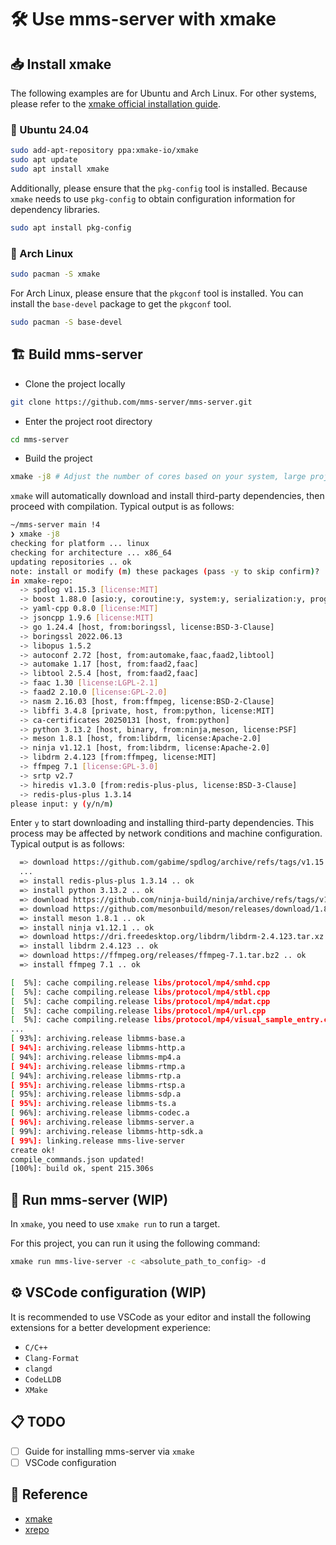 # 🛠️ Use mms-server with xmake

## 📥 Install xmake

The following examples are for Ubuntu and Arch Linux. For other systems, please refer to the [xmake official installation guide](https://xmake.io/#/guide/installation).

### 🐧 Ubuntu 24.04

```bash
sudo add-apt-repository ppa:xmake-io/xmake
sudo apt update
sudo apt install xmake
```

Additionally, please ensure that the `pkg-config` tool is installed. Because `xmake` needs to use `pkg-config` to obtain configuration information for dependency libraries.

```bash
sudo apt install pkg-config
```

### 🐧 Arch Linux

```bash
sudo pacman -S xmake
```

For Arch Linux, please ensure that the `pkgconf` tool is installed. You can install the `base-devel` package to get the `pkgconf` tool.

```bash
sudo pacman -S base-devel
```

## 🏗️ Build mms-server

- Clone the project locally

```bash
git clone https://github.com/mms-server/mms-server.git
```

- Enter the project root directory

```bash
cd mms-server
```

- Build the project

```bash
xmake -j8 # Adjust the number of cores based on your system, large projects recommend using 8+ cores
```

`xmake` will automatically download and install third-party dependencies, then proceed with compilation. Typical output is as follows:

```bash
~/mms-server main !4
❯ xmake -j8
checking for platform ... linux
checking for architecture ... x86_64
updating repositories .. ok
note: install or modify (m) these packages (pass -y to skip confirm)?
in xmake-repo:
  -> spdlog v1.15.3 [license:MIT]
  -> boost 1.88.0 [asio:y, coroutine:y, system:y, serialization:y, program_options:y, regex:y, context:y, t ..)
  -> yaml-cpp 0.8.0 [license:MIT]
  -> jsoncpp 1.9.6 [license:MIT]
  -> go 1.24.4 [host, from:boringssl, license:BSD-3-Clause]
  -> boringssl 2022.06.13
  -> libopus 1.5.2
  -> autoconf 2.72 [host, from:automake,faac,faad2,libtool]
  -> automake 1.17 [host, from:faad2,faac]
  -> libtool 2.5.4 [host, from:faad2,faac]
  -> faac 1.30 [license:LGPL-2.1]
  -> faad2 2.10.0 [license:GPL-2.0]
  -> nasm 2.16.03 [host, from:ffmpeg, license:BSD-2-Clause]
  -> libffi 3.4.8 [private, host, from:python, license:MIT]
  -> ca-certificates 20250131 [host, from:python]
  -> python 3.13.2 [host, binary, from:ninja,meson, license:PSF]
  -> meson 1.8.1 [host, from:libdrm, license:Apache-2.0]
  -> ninja v1.12.1 [host, from:libdrm, license:Apache-2.0]
  -> libdrm 2.4.123 [from:ffmpeg, license:MIT]
  -> ffmpeg 7.1 [license:GPL-3.0]
  -> srtp v2.7
  -> hiredis v1.3.0 [from:redis-plus-plus, license:BSD-3-Clause]
  -> redis-plus-plus 1.3.14
please input: y (y/n/m)
```

Enter `y` to start downloading and installing third-party dependencies. This process may be affected by network conditions and machine configuration. Typical output is as follows:

```bash
  => download https://github.com/gabime/spdlog/archive/refs/tags/v1.15.3.zip .. ok
  ... 
  => install redis-plus-plus 1.3.14 .. ok
  => install python 3.13.2 .. ok
  => download https://github.com/ninja-build/ninja/archive/refs/tags/v1.12.1.tar.gz .. ok
  => download https://github.com/mesonbuild/meson/releases/download/1.8.1/meson-1.8.1.tar.gz .. ok
  => install meson 1.8.1 .. ok
  => install ninja v1.12.1 .. ok
  => download https://dri.freedesktop.org/libdrm/libdrm-2.4.123.tar.xz .. ok
  => install libdrm 2.4.123 .. ok
  => download https://ffmpeg.org/releases/ffmpeg-7.1.tar.bz2 .. ok
  => install ffmpeg 7.1 .. ok
```

```bash
[  5%]: cache compiling.release libs/protocol/mp4/smhd.cpp
[  5%]: cache compiling.release libs/protocol/mp4/stbl.cpp
[  5%]: cache compiling.release libs/protocol/mp4/mdat.cpp
[  5%]: cache compiling.release libs/protocol/mp4/url.cpp
[  5%]: cache compiling.release libs/protocol/mp4/visual_sample_entry.cpp
...
[ 93%]: archiving.release libmms-base.a
[ 94%]: archiving.release libmms-http.a
[ 94%]: archiving.release libmms-mp4.a
[ 94%]: archiving.release libmms-rtmp.a
[ 94%]: archiving.release libmms-rtp.a
[ 95%]: archiving.release libmms-rtsp.a
[ 95%]: archiving.release libmms-sdp.a
[ 95%]: archiving.release libmms-ts.a
[ 96%]: archiving.release libmms-codec.a
[ 96%]: archiving.release libmms-server.a
[ 99%]: archiving.release libmms-http-sdk.a
[ 99%]: linking.release mms-live-server
create ok!
compile_commands.json updated!
[100%]: build ok, spent 215.306s
```

## 🚀 Run mms-server (WIP)

In `xmake`, you need to use `xmake run` to run a target.

For this project, you can run it using the following command:

```bash
xmake run mms-live-server -c <absolute_path_to_config> -d
```

## ⚙️ VSCode configuration (WIP)

It is recommended to use VSCode as your editor and install the following extensions for a better development experience:

- `C/C++`
- `Clang-Format`
- `clangd`
- `CodeLLDB`
- `XMake`

## 📋 TODO

- [ ] Guide for installing mms-server via `xmake`
- [ ] VSCode configuration

## 🔗 Reference

- [xmake](https://xmake.io/#/)
- [xrepo](https://xrepo.xmake.io/#/)
